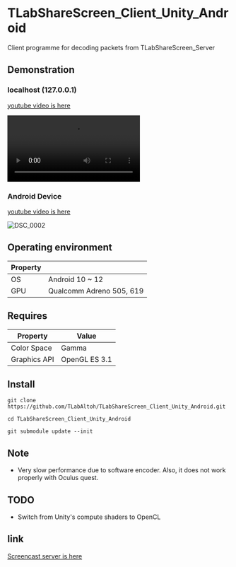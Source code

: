 # TLabShareScreen_Client_Unity_Android
Client programme for decoding packets from TLabShareScreen_Server

## Demonstration

### localhost (127.0.0.1)

[youtube video is here](https://youtu.be/PK0eoB0jQ_M)

<video src="https://user-images.githubusercontent.com/121733943/210447171-dd79dcfd-c64e-460e-81b2-7078929e0ea3.mp4"></video>

### Android Device

[youtube video is here](https://youtu.be/g4nKSnYe6RA)

![DSC_0002](https://user-images.githubusercontent.com/121733943/211289979-46bfc2f3-c247-4015-b21d-ba5839f11a41.JPG)

## Operating environment
| Property |                          |
|--------- | ------------------------ |
| OS       | Android 10 ~ 12          |
| GPU      | Qualcomm Adreno 505, 619 | 

## Requires
| Property     | Value         |
| ------------ | ------------  |
| Color Space  | Gamma         |
| Graphics API | OpenGL ES 3.1 |

## Install

```
git clone https://github.com/TLabAltoh/TLabShareScreen_Client_Unity_Android.git

cd TLabShareScreen_Client_Unity_Android

git submodule update --init
```

## Note
- Very slow performance due to software encoder. Also, it does not work properly with Oculus quest.

## TODO
- Switch from Unity's compute shaders to OpenCL

## link  
[Screencast server is here](https://github.com/TLabAltoh/TLabShareScreen_Server)
